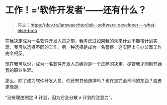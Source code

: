# 工作！=‘软件开发者’——还有什么？

> 原文：<https://dev.to/larswaechter/job--software-developer---what-else-bmo>

在我决定成为一名软件开发人员之前，我考虑过如果我的未来计划不能按计划实现，我可以选择不同的工作。另一种选择是成为一名警察，这实际上与办公室工作完全相反。

现在我可以说，成为一名软件开发人员绝对是一个正确的决定，尽管我才刚刚开始我的职业生涯。

那么，除了成为软件开发人员，你还有其他选择吗？也许是完全不同的东西？或者更像是:

“没有理由制定 B 计划，因为它会分散 a 计划的注意力”。